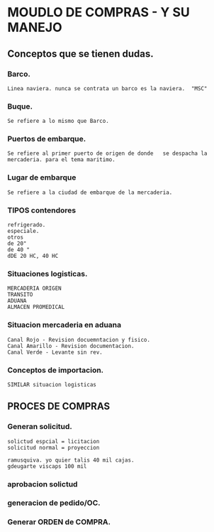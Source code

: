 # MOUDLO DE COMPRAS - Y SU MANEJO
## Conceptos que se tienen dudas.
### Barco.  
    Linea naviera. nunca se contrata un barco es la naviera.  "MSC"
### Buque.  
    Se refiere a lo mismo que Barco.
### Puertos de embarque.
    Se refiere al primer puerto de origen de donde   se despacha la mercaderia. para el tema maritimo.
### Lugar de embarque
    Se refiere a la ciudad de embarque de la mercaderia.
### TIPOS contendores
    refrigerado.
    especiale.
    otros
    de 20"
    de 40 "
    dDE 20 HC, 40 HC
### Situaciones logisticas.
    MERCADERIA ORIGEN
    TRANSITO
    ADUANA
    ALMACEN PROMEDICAL

### Situacion mercaderia en aduana
    Canal Rojo - Revision docuemntacion y fisico.
    Canal Amarillo - Revision documentacion.
    Canal Verde - Levante sin rev.
### Conceptos de importacion.
    SIMILAR situacion logisticas

## PROCES DE COMPRAS
### Generan solicitud.
    solictud espcial = licitacion
    solicitud normal = proyeccion

    ramusquiva. yo quier talis 40 mil cajas.
    gdeugarte viscaps 100 mil
### aprobacion solictud
### generacion de pedido/OC.
### Generar ORDEN de COMPRA.